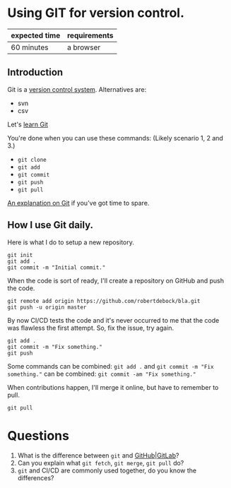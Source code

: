 # Using GIT for version control.

|expected time|requirements|
|-------------|------------|
|60 minutes   |a browser   |

## Introduction

Git is a [version control system](https://en.wikipedia.org/wiki/Version_control). Alternatives are:

- svn
- csv

Let's [learn Git](https://www.katacoda.com/courses/git)

You're done when you can use these commands: (Likely scenario 1, 2 and 3.)

- `git clone`
- `git add`
- `git commit`
- `git push`
- `git pull`

[An explanation on Git](https://www.youtube.com/watch?v=Y9XZQO1n_7c) if you've got time to spare.

## How I use Git daily.

Here is what I do to setup a new repository.

```shell
git init
git add .
git commit -m "Initial commit."
```

When the code is sort of ready, I'll create a repository on GitHub and push the code.

```shell
git remote add origin https://github.com/robertdebock/bla.git
git push -u origin master
```

By now CI/CD tests the code and it's never occurred to me that the code was flawless the first attempt. So, fix the issue, try again.

```shell
git add .
git commit -m "Fix something."
git push
```

Some commands can be combined: `git add .` and `git commit -m "Fix something."` can be combined: `git commit -am "Fix something."`

When contributions happen, I'll merge it online, but have to remember to pull.

```shell
git pull
```

# Questions

1. What is the difference between `git` and [GitHub](https://github.com/)|[GitLab](https://gitlab.com/)?
2. Can you explain what `git fetch`, `git merge`, `git pull` do?
3. `git` and CI/CD are commonly used together, do you know the differences?
